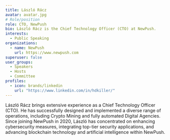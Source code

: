 ```yaml
---
title: László Rácz
avatar: avatar.jpg
# Role/position
role: CTO, NewPush
bio: László Rácz is the Chief Technology Officer (CTO) at NewPush.
interests:
  - Public Speaking
organizations:
  - name: NewPush
    url: https://www.newpush.com
superuser: false
user_groups:
  - Speakers
  - Hosts
  - Committee
profiles:
  - icon: brands/linkedin
    url: "https://www.linkedin.com/in/hdkiller/"
---
```


László Rácz brings extensive experience as a Chief Technology Officer (CTO). He has successfully designed and implemented a diverse range of operations, including Crypto Mining and fully automated Digital Agencies. Since joining NewPush in 2020, László has concentrated on enhancing cybersecurity measures, integrating top-tier security applications, and advancing blockchain technology and artificial intelligence within NewPush.
